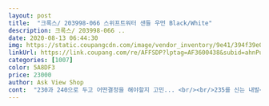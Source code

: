 ```yaml
---
layout: post 
title:  "크록스/ 203998-066 스위프트워터 샌들 우먼 Black/White" 
description: 크록스/ 203998-066 ..
date: 2020-08-13 06:44:30 
img: https://static.coupangcdn.com/image/vendor_inventory/9e41/394f39e0f28821c0f34ebd528ec484e7e31c352dd70f0410cb36265df339.jpg 
linkUrl: https://link.coupang.com/re/AFFSDP?lptag=AF3600438&subid=ahnPublicAsk&pageKey=1824945531&itemId=3105262451&vendorItemId=71078353689&traceid=V0-113-270e5d82df46e820 
categories: [1007] 
color: 5A8DF3 
price: 23000 
author: Ask View Shop 
cont:  "230과 240으로 두고 어떤결정을 해야할지 고민... <br/><br/>235를 신는 내발<br/>2개 구매했어요<br/>결론은 240이 좋네요 230으로 했으면 작을듯해요<br/>넘넘 이쁘고 시원해요<br/>발도 편하고 옷도 여기 저기<br/>아주 잘 신고 다녀요.<br/>.<br/> 청바지 치마 다잘어울리는거 같아요!!제 기준에 편한거 찾으시는분  추천드려요<br/>잘 어울려요<br/>친구 하나 선물하려고<br/>" 
---
```

